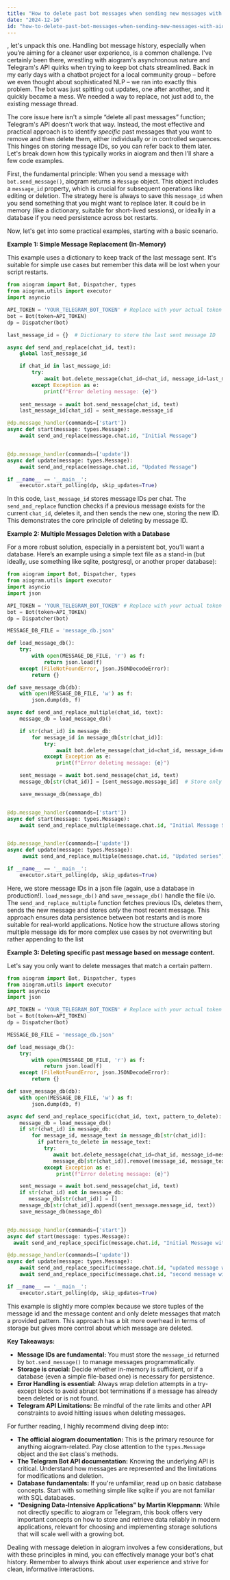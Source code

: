 ```yaml
---
title: "How to delete past bot messages when sending new messages with aiogram?"
date: "2024-12-16"
id: "how-to-delete-past-bot-messages-when-sending-new-messages-with-aiogram"
---
```


, let's unpack this one. Handling bot message history, especially when you’re aiming for a cleaner user experience, is a common challenge. I've certainly been there, wrestling with aiogram's asynchronous nature and Telegram's API quirks when trying to keep bot chats streamlined. Back in my early days with a chatbot project for a local community group – before we even thought about sophisticated NLP – we ran into exactly this problem. The bot was just spitting out updates, one after another, and it quickly became a mess. We needed a way to replace, not just add to, the existing message thread.

The core issue here isn't a simple “delete all past messages” function; Telegram's API doesn't work that way. Instead, the most effective and practical approach is to identify *specific* past messages that you want to remove and then delete them, either individually or in controlled sequences. This hinges on storing message IDs, so you can refer back to them later. Let's break down how this typically works in aiogram and then I’ll share a few code examples.

First, the fundamental principle: When you send a message with `bot.send_message()`, aiogram returns a `Message` object. This object includes a `message_id` property, which is crucial for subsequent operations like editing or deletion. The strategy here is always to save this `message_id` when you send something that you might want to replace later. It could be in memory (like a dictionary, suitable for short-lived sessions), or ideally in a database if you need persistence across bot restarts.

Now, let's get into some practical examples, starting with a basic scenario.

**Example 1: Simple Message Replacement (In-Memory)**

This example uses a dictionary to keep track of the last message sent. It's suitable for simple use cases but remember this data will be lost when your script restarts.

```python
from aiogram import Bot, Dispatcher, types
from aiogram.utils import executor
import asyncio

API_TOKEN = 'YOUR_TELEGRAM_BOT_TOKEN' # Replace with your actual token
bot = Bot(token=API_TOKEN)
dp = Dispatcher(bot)

last_message_id = {}  # Dictionary to store the last sent message ID

async def send_and_replace(chat_id, text):
    global last_message_id

    if chat_id in last_message_id:
        try:
            await bot.delete_message(chat_id=chat_id, message_id=last_message_id[chat_id])
        except Exception as e:
            print(f"Error deleting message: {e}")
    
    sent_message = await bot.send_message(chat_id, text)
    last_message_id[chat_id] = sent_message.message_id

@dp.message_handler(commands=['start'])
async def start(message: types.Message):
    await send_and_replace(message.chat.id, "Initial Message")


@dp.message_handler(commands=['update'])
async def update(message: types.Message):
    await send_and_replace(message.chat.id, "Updated Message")

if __name__ == '__main__':
    executor.start_polling(dp, skip_updates=True)
```

In this code, `last_message_id` stores message IDs per chat. The `send_and_replace` function checks if a previous message exists for the current `chat_id`, deletes it, and then sends the new one, storing the new ID. This demonstrates the core principle of deleting by message ID.

**Example 2: Multiple Messages Deletion with a Database**

For a more robust solution, especially in a persistent bot, you’ll want a database. Here’s an example using a simple text file as a stand-in (but ideally, use something like sqlite, postgresql, or another proper database):

```python
from aiogram import Bot, Dispatcher, types
from aiogram.utils import executor
import asyncio
import json

API_TOKEN = 'YOUR_TELEGRAM_BOT_TOKEN' # Replace with your actual token
bot = Bot(token=API_TOKEN)
dp = Dispatcher(bot)

MESSAGE_DB_FILE = 'message_db.json'

def load_message_db():
    try:
        with open(MESSAGE_DB_FILE, 'r') as f:
            return json.load(f)
    except (FileNotFoundError, json.JSONDecodeError):
        return {}

def save_message_db(db):
    with open(MESSAGE_DB_FILE, 'w') as f:
        json.dump(db, f)

async def send_and_replace_multiple(chat_id, text):
    message_db = load_message_db()

    if str(chat_id) in message_db:
        for message_id in message_db[str(chat_id)]:
            try:
                await bot.delete_message(chat_id=chat_id, message_id=message_id)
            except Exception as e:
                print(f"Error deleting message: {e}")

    sent_message = await bot.send_message(chat_id, text)
    message_db[str(chat_id)] = [sent_message.message_id]  # Store only the most recent message id

    save_message_db(message_db)


@dp.message_handler(commands=['start'])
async def start(message: types.Message):
    await send_and_replace_multiple(message.chat.id, "Initial Message Series")


@dp.message_handler(commands=['update'])
async def update(message: types.Message):
     await send_and_replace_multiple(message.chat.id, "Updated series")

if __name__ == '__main__':
    executor.start_polling(dp, skip_updates=True)
```

Here, we store message IDs in a json file (again, use a database in production!). `load_message_db()` and `save_message_db()` handle the file i/o. The `send_and_replace_multiple` function fetches previous IDs, deletes them, sends the new message and stores *only* the most recent message. This approach ensures data persistence between bot restarts and is more suitable for real-world applications. Notice how the structure allows storing multiple message ids for more complex use cases by not overwriting but rather appending to the list

**Example 3: Deleting specific past message based on message content.**

Let's say you only want to delete messages that match a certain pattern.

```python
from aiogram import Bot, Dispatcher, types
from aiogram.utils import executor
import asyncio
import json

API_TOKEN = 'YOUR_TELEGRAM_BOT_TOKEN' # Replace with your actual token
bot = Bot(token=API_TOKEN)
dp = Dispatcher(bot)

MESSAGE_DB_FILE = 'message_db.json'

def load_message_db():
    try:
        with open(MESSAGE_DB_FILE, 'r') as f:
            return json.load(f)
    except (FileNotFoundError, json.JSONDecodeError):
        return {}

def save_message_db(db):
    with open(MESSAGE_DB_FILE, 'w') as f:
        json.dump(db, f)

async def send_and_replace_specific(chat_id, text, pattern_to_delete):
    message_db = load_message_db()
    if str(chat_id) in message_db:
        for message_id, message_text in message_db[str(chat_id)]:
          if pattern_to_delete in message_text:
            try:
               await bot.delete_message(chat_id=chat_id, message_id=message_id)
               message_db[str(chat_id)].remove((message_id, message_text))
            except Exception as e:
                print(f"Error deleting message: {e}")

    sent_message = await bot.send_message(chat_id, text)
    if str(chat_id) not in message_db:
       message_db[str(chat_id)] = []
    message_db[str(chat_id)].append((sent_message.message_id, text))
    save_message_db(message_db)


@dp.message_handler(commands=['start'])
async def start(message: types.Message):
  await send_and_replace_specific(message.chat.id, "Initial Message with pattern old", "old")

@dp.message_handler(commands=['update'])
async def update(message: types.Message):
    await send_and_replace_specific(message.chat.id, "updated message without pattern", "old")
    await send_and_replace_specific(message.chat.id, "second message with pattern old", "old")

if __name__ == '__main__':
    executor.start_polling(dp, skip_updates=True)
```

This example is slightly more complex because we store tuples of the message id and the message content and only delete messages that match a provided pattern. This approach has a bit more overhead in terms of storage but gives more control about which message are deleted.

**Key Takeaways:**

*   **Message IDs are fundamental:** You must store the `message_id` returned by `bot.send_message()` to manage messages programmatically.
*   **Storage is crucial:** Decide whether in-memory is sufficient, or if a database (even a simple file-based one) is necessary for persistence.
*   **Error Handling is essential:** Always wrap deletion attempts in a try-except block to avoid abrupt bot terminations if a message has already been deleted or is not found.
*   **Telegram API Limitations:** Be mindful of the rate limits and other API constraints to avoid hitting issues when deleting messages.

For further reading, I highly recommend diving deep into:

*   **The official aiogram documentation:** This is the primary resource for anything aiogram-related. Pay close attention to the `types.Message` object and the `Bot` class's methods.
*   **The Telegram Bot API documentation:** Knowing the underlying API is critical. Understand how messages are represented and the limitations for modifications and deletion.
*   **Database fundamentals:** If you're unfamiliar, read up on basic database concepts. Start with something simple like sqlite if you are not familiar with SQL databases.
*   **"Designing Data-Intensive Applications" by Martin Kleppmann**: While not directly specific to aiogram or Telegram, this book offers very important concepts on how to store and retrieve data reliably in modern applications, relevant for choosing and implementing storage solutions that will scale well with a growing bot.

Dealing with message deletion in aiogram involves a few considerations, but with these principles in mind, you can effectively manage your bot's chat history. Remember to always think about user experience and strive for clean, informative interactions.

